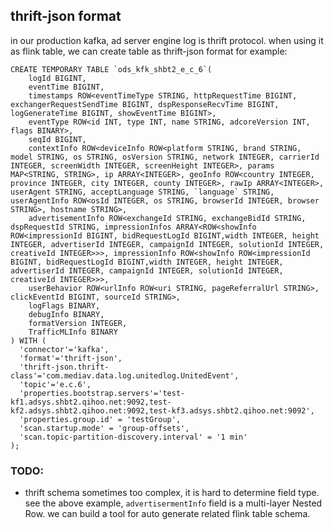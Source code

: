 ## thrift-json format

in our production kafka, ad server engine log is thrift protocol. when using it as flink table, we can create table as thrift-json format for example:


```
CREATE TEMPORARY TABLE `ods_kfk_shbt2_e_c_6`(
	logId BIGINT,
	eventTime BIGINT,
	timestamps ROW<eventTimeType STRING, httpRequestTime BIGINT, exchangerRequestSendTime BIGINT, dspResponseRecvTime BIGINT, logGenerateTime BIGINT, showEventTime BIGINT>,
	eventType ROW<id INT, type INT, name STRING, adcoreVersion INT, flags BINARY>,
	seqId BIGINT,
	contextInfo ROW<deviceInfo ROW<platform STRING, brand STRING, model STRING, os STRING, osVersion STRING, network INTEGER, carrierId INTEGER, screenWidth INTEGER, screenHeight INTEGER>, params MAP<STRING, STRING>, ip ARRAY<INTEGER>, geoInfo ROW<country INTEGER, province INTEGER, city INTEGER, county INTEGER>, rawIp ARRAY<INTEGER>, userAgent STRING, acceptLanguage STRING, `language` STRING, userAgentInfo ROW<osId INTEGER, os STRING, browserId INTEGER, browser STRING>, hostname STRING>,
	advertisementInfo ROW<exchangeId STRING, exchangeBidId STRING, dspRequestId STRING, impressionInfos ARRAY<ROW<showInfo ROW<impressionId BIGINT, bidRequestLogId BIGINT,width INTEGER, height INTEGER, advertiserId INTEGER, campaignId INTEGER, solutionId INTEGER, creativeId INTEGER>>>, impressionInfo ROW<showInfo ROW<impressionId BIGINT, bidRequestLogId BIGINT,width INTEGER, height INTEGER, advertiserId INTEGER, campaignId INTEGER, solutionId INTEGER, creativeId INTEGER>>>,
	userBehavior ROW<urlInfo ROW<uri STRING, pageReferralUrl STRING>, clickEventId BIGINT, sourceId STRING>,
	logFlags BINARY,
	debugInfo BINARY,
	formatVersion INTEGER,
	TrafficMLInfo BINARY
) WITH (
  'connector'='kafka',
  'format'='thrift-json',
  'thrift-json.thrift-class'='com.mediav.data.log.unitedlog.UnitedEvent',
  'topic'='e.c.6',
  'properties.bootstrap.servers'='test-kf1.adsys.shbt2.qihoo.net:9092,test-kf2.adsys.shbt2.qihoo.net:9092,test-kf3.adsys.shbt2.qihoo.net:9092',
  'properties.group.id' = 'testGroup',
  'scan.startup.mode' = 'group-offsets',
  'scan.topic-partition-discovery.interval' = '1 min'
);
```

### TODO:

* thrift schema sometimes too complex, it is hard to determine field type. see the above example, `advertisermentInfo` field is a multi-layer Nested Row. we can build a tool for auto generate related flink table schema.
